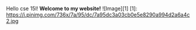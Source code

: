 Hello cse 15l!
**Welcome to my website!**
![Image][1]
[1]: https://i.pinimg.com/736x/7a/95/dc/7a95dc3a03cb0e5e8290a994d2a6a4c2.jpg


